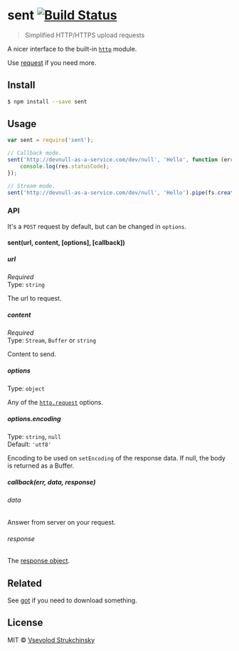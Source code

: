 # sent [![Build Status](https://travis-ci.org/floatdrop/sent.svg?branch=master)](https://travis-ci.org/floatdrop/sent)

> Simplified HTTP/HTTPS upload requests

A nicer interface to the built-in [`http`](http://nodejs.org/api/http.html) module.

Use [request](https://github.com/mikeal/request) if you need more.

## Install

```sh
$ npm install --save sent
```

## Usage

```js
var sent = require('sent');

// Callback mode.
sent('http://devnull-as-a-service.com/dev/null', 'Hello', function (err, data, res) {
	console.log(res.statusCode);
});

// Stream mode.
sent('http://devnull-as-a-service.com/dev/null', 'Hello').pipe(fs.createWriteStream('index.html'));
```

### API

It's a `POST` request by default, but can be changed in `options`.

#### sent(url, content, [options], [callback])

##### url

*Required*  
Type: `string`

The url to request.

##### content

*Required*  
Type: `Stream`, `Buffer` or `string`

Content to send.

##### options

Type: `object`

Any of the [`http.request`](http://nodejs.org/api/http.html#http_http_request_options_callback) options.

##### options.encoding

Type: `string`, `null`  
Default: `'utf8'`

Encoding to be used on `setEncoding` of the response data. If null, the body is returned as a Buffer.

##### callback(err, data, response)

###### data

Answer from server on your request.

###### response

The [response object](http://nodejs.org/api/http.html#http_http_incomingmessage).

## Related

See [got](https://github.com/sindresorhus/got) if you need to download something.

## License

MIT © [Vsevolod Strukchinsky](floatdrop@gmail.com)
